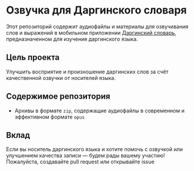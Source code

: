 # Озвучка для Даргинского словаря

Этот репозиторий содержит аудиофайлы и материалы для озвучивания слов и выражений в мобильном приложении [Даргинский словарь](https://play.google.com/store/apps/details?id=great.biron.dargin), предназначенном для изучения даргинского языка.

## Цель проекта

Улучшить восприятие и произношение даргинских слов за счёт качественной озвучки от носителей языка.

## Содержимое репозитория

- Архивы в формате `zip`, содержащие аудиофайлы в современном и эффективном формате `opus`

## Вклад

Если вы носитель даргинского языка и хотите помочь с озвучкой или улучшением качества записи — будем рады вашему участию! Пожалуйста, создавайте pull request или открывайте issue

